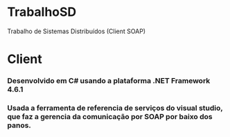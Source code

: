 # TrabalhoSD
Trabalho de Sistemas Distribuídos (Client SOAP)


# Client
### Desenvolvido em C# usando a plataforma .NET Framework 4.6.1
### Usada a ferramenta de referencia de serviços do visual studio, que faz a gerencia da comunicação por SOAP por baixo dos panos.
